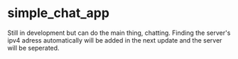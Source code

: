 # simple_chat_app
Still in development but can do the main thing, chatting. Finding the server's ipv4 adress automatically will be added in the next update and the server will be seperated.
